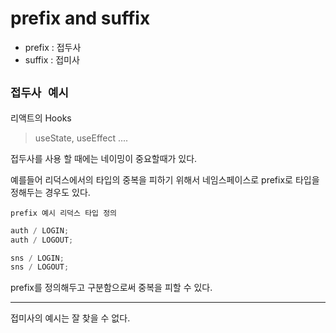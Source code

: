 # prefix and suffix

- prefix : 접두사
- suffix : 접미사

## `접두사 예시`

리액트의 Hooks

> useState, useEffect ....

접두사를 사용 할 때에는 네이밍이 중요할때가 있다.

예를들어 리덕스에서의 타입의 중복을 피하기 위해서 네임스페이스로 prefix로 타입을 정해두는 경우도 있다.

`prefix 예시 리덕스 타입 정의`

```js
auth / LOGIN;
auth / LOGOUT;

sns / LOGIN;
sns / LOGOUT;
```

prefix를 정의해두고 구분함으로써
중복을 피할 수 있다.

---

접미사의 예시는 잘 찾을 수 없다.

